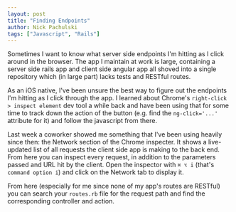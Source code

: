 ```yaml
---
layout: post
title: "Finding Endpoints"
author: Nick Pachulski
tags: ["Javascript", "Rails"]
---
```


Sometimes I want to know what server side endpoints I'm hitting as I click around in the browser. The app I maintain at work is large, containing a server side rails app and client side angular app all shoved into a single repository which (in large part) lacks tests and RESTful routes.

As an iOS native, I've been unsure the best way to figure out the endpoints I'm hitting as I click through the app. I learned about Chrome's `right-click > inspect element` dev tool a while back and have been using that for some time to track down the action of the button (e.g. find the `ng-click='...'` attribute for it) and follow the javascript from there.

Last week a coworker showed me something that I've been using heavily since
then: the Network section of the Chrome inspecter. It shows a live-updated list
of all requests the client side app is making to the back end. From here you can
inspect every request, in addition to the parameters passed and URL hit by the
client. Open the inspector with `⌘ ⌥ i` (that's `command option i`) and click on
the Network tab to display it.

From here (especially for me since none of my app's routes are RESTful) you can search your `routes.rb` file for the request path and find the corresponding controller and action.
